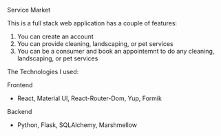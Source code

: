 Service Market

This is a full stack web application has a couple of features: 

1. You can create an account
2. You can provide cleaning, landscaping, or pet services
3. You can be a consumer and book an appointemnt to do any cleaning, landscaping, or pet services

The Technologies I used:

Frontend
- React, Material UI, React-Router-Dom, Yup, Formik

Backend
- Python, Flask, SQLAlchemy, Marshmellow